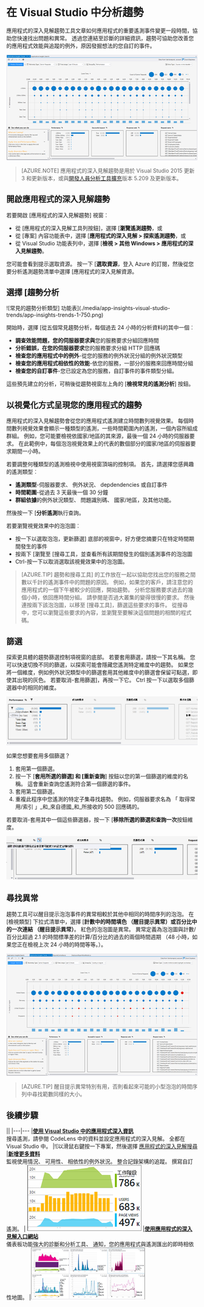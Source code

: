 <properties 
    pageTitle="分析趨勢 Visual Studio |Microsoft Azure" 
    description="分析、 視覺化，以及探索您的應用程式的深入見解遙測 Visual Studio 中的趨勢。" 
    services="application-insights" 
    documentationCenter=".net"
    authors="numberbycolors" 
    manager="douge"/>

<tags 
    ms.service="application-insights" 
    ms.workload="tbd" 
    ms.tgt_pltfrm="ibiza" 
    ms.devlang="na" 
    ms.topic="get-started-article" 
    ms.date="10/25/2016" 
    ms.author="daviste"/>
    
# <a name="analyzing-trends-in-visual-studio"></a>在 Visual Studio 中分析趨勢

應用程式的深入見解趨勢工具文章如何應用程式的重要遙測事件變更一段時間，協助您快速找出問題和異常。 透過您連結至診斷的詳細資訊，趨勢可協助您改善您的應用程式效能與追蹤的例外，原因發掘想法的您自訂的事件。

![範例趨勢視窗](./media/app-insights-visual-studio-trends/app-insights-trends-hero-750.png)

> [AZURE.NOTE] 應用程式的深入見解趨勢是用於 Visual Studio 2015 更新 3 和更新版本，或與[開發人員分析工具擴充](https://visualstudiogallery.msdn.microsoft.com/82367b81-3f97-4de1-bbf1-eaf52ddc635a)版本 5.209 及更新版本。

## <a name="open-application-insights-trends"></a>開啟應用程式的深入見解趨勢

若要開啟 [應用程式的深入見解趨勢] 視窗︰

* 從 [應用程式的深入見解工具列按鈕]，選擇 [**瀏覽遙測趨勢**，或
* 從 [專案] 內容功能表中，選擇 [**應用程式的深入見解 > 探索遙測趨勢**，或
* 從 Visual Studio 功能表列中，選擇 [**檢視 > 其他 Windows > 應用程式的深入見解趨勢**。

您可能會看到提示選取資源。 按一下 [**選取資源**，登入 Azure 的訂閱，然後從您要分析遙測趨勢清單中選擇 [應用程式的深入見解資源。

## <a name="choose-a-trend-analysis"></a>選擇 [趨勢分析

![常見的趨勢分析類型] 功能表](./media/app-insights-visual-studio-trends/app-insights-trends-1-750.png)

開始時，選擇 [從五個常見趨勢分析，每個過去 24 小時的分析資料的其中一個︰

* **調查效能問題，您的伺服器要求與**您的服務要求分組回應時間
* **分析錯誤，在您的伺服器要求**您的服務要求分組 HTTP 回應碼
* **檢查您的應用程式中的例外**-從您的服務的例外狀況分組的例外狀況類型
* **檢查您的應用程式相依性的效能**-依您的服務，一部分的服務來回應時間分組
* **檢查您的自訂事件**-您已設定為您的服務，自訂事件的事件類型分組。

這些預先建立的分析，可稍後從趨勢視窗左上角的 [**檢視常見的遙測分析**] 按鈕。

## <a name="visualize-trends-in-your-application"></a>以視覺化方式呈現您的應用程式的趨勢

應用程式的深入見解趨勢會從您的應用程式遙測建立時間數列視覺效果。 每個時間數列視覺效果會顯示一種類型的遙測，一些時間範圍內的遙測，一個內容所組成群組。 例如，您可能要檢視依國家/地區的其來源，最後一個 24 小時的伺服器要求。 在此範例中，每個泡泡視覺效果上的代表的數個部分的國家/地區的伺服器要求期間一小時。

若要調整何種類型的遙測檢視中使用視窗頂端的控制項。 首先，請選擇您感興趣的遙測類型︰

* **遙測類型**-伺服器要求、 例外狀況、 depdendencies 或自訂事件
* **時間範圍**-從過去 3 天最後一個 30 分鐘
* **群組依據**的例外狀況類型、 問題識別碼、 國家/地區，及其他功能。

然後按一下 [**分析遙測**執行查詢。

若要瀏覽視覺效果中的泡泡圖︰

* 按一下以選取泡泡，更新篩選] 底部的視窗中，好方便您摘要只在特定時間期間發生的事件
* 按兩下 [瀏覽至 [搜尋工具，並查看所有該期間發生的個別遙測事件的泡泡圖
* Ctrl-按一下以取消選取該視覺效果中的泡泡圖。

> [AZURE.TIP] 趨勢和搜尋工具] 的工作放在一起以協助您找出您的服務之間數以千計的遙測事件中的問題的原因。 例如，如果您的客戶，請注意您的應用程式的一個下午被較少的回應，開始趨勢。 分析您服務要求過去的幾個小時，依回應時間分組。 請參閱是否過大叢集的變得很慢的要求。 然後連按兩下該泡泡圖，以移至 [搜尋工具]，篩選這些要求的事件。 從搜尋中，您可以瀏覽這些要求的內容，並瀏覽至要解決這個問題的相關的程式碼。

## <a name="filter"></a>篩選

探索更具體的趨勢篩選控制項視窗的底部。 若要套用篩選，請按一下其名稱。 您可以快速切換不同的篩選，以探索可能會隱藏您遙測特定維度中的趨勢。 如果您將一個維度，例如例外狀況類型中的篩選套用其他維度中的篩選會保留可點選，即使其出現的灰色。 若要取消-套用篩選]，再按一下它。 Ctrl 按一下以選取多個篩選器中的相同的維度。

![趨勢篩選](./media/app-insights-visual-studio-trends/TrendsFiltering-750.png)

如果您想要套用多個篩選？ 

1. 套用第一個篩選。 
2. 按一下 [**套用所選的篩選] 和 [重新查詢**] 按鈕以您的第一個篩選的維度的名稱。 這會重新查詢您遙測符合第一個篩選的事件。 
3. 套用第二個篩選。 
4. 重複此程序中您遙測的特定子集尋找趨勢。 例如，伺服器要求名為 「 取得常用/索引 」_和_來自德國_和_所接收的 500 回應碼的。 

若要取消-套用其中一個這些篩選器，按一下 [**移除所選的篩選和查詢一次**按鈕維度。

![多個篩選](./media/app-insights-visual-studio-trends/TrendsFiltering2-750.png)

## <a name="find-anomalies"></a>尋找異常

趨勢工具可以醒目提示泡泡事件的異常相較於其他中相同的時間序列的泡泡。 在 [檢視類型] 下拉式清單中，選擇 [**計數中的時間填色 （醒目提示異常）**或**百分比中的一次連結 （醒目提示異常）**。 紅色的泡泡圖是異常。 異常定義為泡泡圖與計數/百分比超過 2.1 的時間標準差的計算/百分比的過去的兩個時間週期 （48 小時，如果您正在檢視上次 24 小時的時間等等。）。

![彩色的點表示異常](./media/app-insights-visual-studio-trends/TrendsAnomalies-750.png)

> [AZURE.TIP] 醒目提示異常特別有用，否則看起來可能的小型泡泡的時間序列中尋找範數同樣的大小。  

## <a name="next"></a>後續步驟

||
|---|---
|**[使用 Visual Studio 中的應用程式深入資訊](app-insights-visual-studio.md)**<br/>搜尋遙測，請參閱 CodeLens 中的資料並設定應用程式的深入見解。 全都在 Visual Studio 中。 |![以滑鼠右鍵按一下專案，然後選擇 [應用程式的深入見解搜尋](./media/app-insights-visual-studio-trends/34.png)
|**[新增更多資料](app-insights-asp-net-more.md)**<br/>監視使用情況、 可用性、 相依性的例外狀況。 整合記錄架構的追蹤。 撰寫自訂遙測。 | ![Visual studio](./media/app-insights-visual-studio-trends/64.png)
|**[使用應用程式的深入見解入口網站](app-insights-dashboards.md)**<br/>儀表板功能強大的診斷和分析工具、 通知，您的應用程式與遙測匯出的即時相依性地圖。 |![Visual studio](./media/app-insights-visual-studio-trends/62.png)
